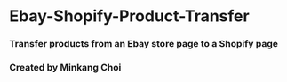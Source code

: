 # Ebay-Shopify-Product-Transfer
### Transfer products from an Ebay store page to a Shopify page
### Created by Minkang Choi
